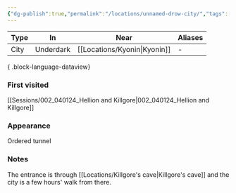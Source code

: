 ```yaml
---
{"dg-publish":true,"permalink":"/locations/unnamed-drow-city/","tags":["location"],"dgShowLocalGraph":true,"noteIcon":"location","created":"2024-01-05T18:49:38.652+01:00","updated":"2024-01-10T00:14:43.365+01:00"}
---
```


| Type | In        | Near       | Aliases |
| ---- | --------- | ---------- | ------- |
| City | Underdark | [[Locations/Kyonin\|Kyonin]] | \-      |

{ .block-language-dataview}
### First visited
[[Sessions/002_040124_Hellion and Killgore\|002_040124_Hellion and Killgore]]
### Appearance
Ordered tunnel
### Notes
The entrance is through [[Locations/Killgore's cave\|Killgore's cave]] and the city is a few hours' walk from there.